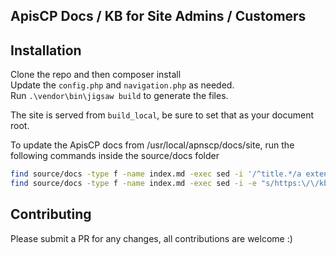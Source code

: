 ## ApisCP Docs / KB for Site Admins / Customers

## Installation

Clone the repo and then composer install  
Update the `config.php` and `navigation.php` as needed.  
Run `.\vendor\bin\jigsaw build` to generate the files.  

The site is served from `build_local`, be sure to set that as your document root.

To update the ApisCP docs from /usr/local/apnscp/docs/site, run the following commands inside the source/docs folder
``` bash
find source/docs -type f -name index.md -exec sed -i '/^title.*/a extends: _layouts.documentation\nsection: content' {} +
find source/docs -type f -name index.md -exec sed -i -e "s/https:\/\/kb.apiscp.com/{{ \$page\-\>baseUrl }}/g" {} +
```

## Contributing
Please submit a PR for any changes, all contributions are welcome :)
